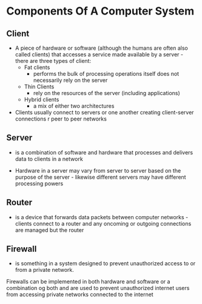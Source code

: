 <script type="text/javascript" async src="https://cdnjs.cloudflare.com/ajax/libs/mathjax/2.7.5/MathJax.js?config=TeX-MML-AM_CHTML"></script>
<script type="text/javascript" async src="https://cdnjs.cloudflare.com/ajax/libs/mathjax/2.7.5/MathJax.js?config=TeX-MML-AM_CHTML"></script>
# Components Of A Computer System


## Client
 - A piece of hardware or software (although the humans are often also called clients) that accesses a service made available by a server - there are three types of client:
	 - Fat clients
		 - performs the bulk of processing operations itself does not necessarily rely on the server
	 - Thin Clients
		 - rely on the resources of the server (including applications)
	 - Hybrid clients
		 - a mix of either two architectures
 - Clients usually connect to servers or one another creating client-server connections r peer to peer networks

## Server

 - is a combination of software and hardware that processes and delivers data to clients in a network

 - Hardware in a server may vary from server to server based on the purpose of the server - likewise different servers may have different processing powers

## Router
 - is a device that forwards data packets between computer networks - clients connect to a router and any oncoming or outgoing connections are managed but the router

## Firewall
 - is something in a system designed to prevent unauthorized access to or from a  private network.

Firewalls can be implemented in both hardware and software or a combination og both and are used to prevent unauthorized internet users from accessing private networks connected to the internet


